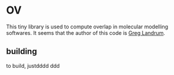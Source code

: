 # OV

This tiny library is used to compute overlap in molecular modelling softwares. It seems that the author of this code is [Greg Landrum](https://github.com/greglandrum).

## building

to build, justdddd
ddd
